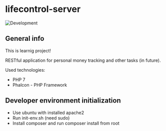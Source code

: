# lifecontrol-server

![Development](https://img.shields.io/badge/status-development-yellow.svg)

## General info

This is learnig project!

RESTful application for personal money tracking and other tasks (in future).

Used technologies:

* PHP 7
* Phalcon - PHP Framework

## Developer environment initialization

* Use ubuntu with installed apache2
* Run init-env.sh (need sudo)
* Install composer and run composer install from root
